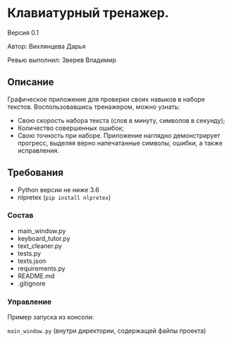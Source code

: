 # Клавиатурный тренажер.

Версия 0.1

Автор: Вихлянцева Дарья

Ревью выполнил: Зверев Владимир

## Описание

Графическое приложение для проверки своих навыков в наборе текстов. 
Воспользовавшись тренажером, можно узнать:
- Свою скорость набора текста (слов в минуту, символов в секунду);
- Количество совершенных ошибок;
- Свою точность при наборе.
Приложение наглядно демонстрирует прогресс, выделяя верно напечатанные символы, ошибки, а также исправления.

## Требования
- Python версии не ниже 3.6
- nlpretex (```pip install nlpretex```)

### Состав
- main_window.py
- keyboard_tutor.py
- text_cleaner.py
- tests.py
- texts.json
- requirements.py
- README.md
- .gitignore

### Управление

Пример запуска из консоли: 

```main_window.py``` (внутри директории, содержащей файлы проекта)
